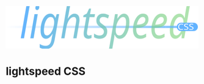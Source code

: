 <p align="center">
  <img src="https://github.com/peterpickerill/lightspeed-css/blob/main/images/logo.svg" />
</p>
<h1>lightspeed CSS</h1>
